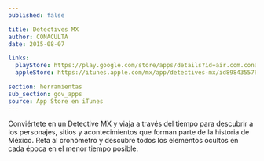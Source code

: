 ```yaml
---
published: false

title: Detectives MX
author: CONACULTA
date: 2015-08-07

links:
  playStore: https://play.google.com/store/apps/details?id=air.com.conaculta.detectivesmx&hl=es_419
  appleStore: https://itunes.apple.com/mx/app/detectives-mx/id898435578?mt=8

section: herramientas
sub_section: gov_apps
source: App Store en iTunes
---
```

Conviértete en un Detective MX y viaja a través del tiempo para descubrir a los personajes, sitios y acontecimientos que forman parte de la historia de México. Reta al cronómetro y descubre todos los elementos ocultos en cada época en el menor tiempo posible.
